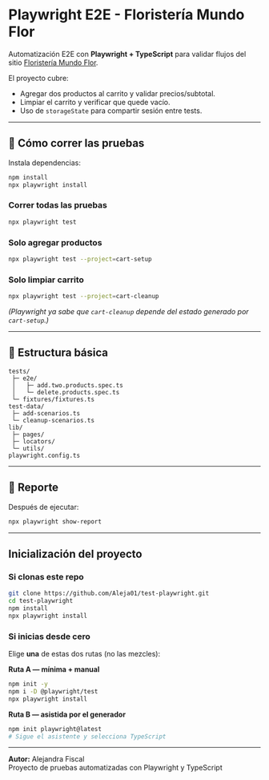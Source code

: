 #  Playwright E2E - Floristería Mundo Flor

Automatización E2E con **Playwright + TypeScript** para validar flujos del sitio [Floristería Mundo Flor](https://www.floristeriamundoflor.com/).

El proyecto cubre:
- Agregar dos productos al carrito y validar precios/subtotal.
- Limpiar el carrito y verificar que quede vacío.
- Uso de `storageState` para compartir sesión entre tests.

---

## 🚀 Cómo correr las pruebas

Instala dependencias:
```bash
npm install
npx playwright install
```

### Correr todas las pruebas
```bash
npx playwright test
```

### Solo agregar productos
```bash
npx playwright test --project=cart-setup
```

### Solo limpiar carrito
```bash
npx playwright test --project=cart-cleanup
```

*(Playwright ya sabe que `cart-cleanup` depende del estado generado por `cart-setup`.)*

---

## 🧩 Estructura básica

```
tests/
 ├─ e2e/
 │   ├─ add.two.products.spec.ts
 │   └─ delete.products.spec.ts
 └─ fixtures/fixtures.ts
test-data/
 ├─ add-scenarios.ts
 └─ cleanup-scenarios.ts
lib/
 ├─ pages/
 ├─ locators/
 └─ utils/
playwright.config.ts
```

---

## 📸 Reporte

Después de ejecutar:
```bash
npx playwright show-report
```

---
## Inicialización del proyecto

### Si **clonas** este repo
```bash
git clone https://github.com/Aleja01/test-playwright.git
cd test-playwright
npm install
npx playwright install
```

### Si **inicias desde cero**
Elige **una** de estas dos rutas (no las mezcles):

**Ruta A — mínima + manual**
```bash
npm init -y
npm i -D @playwright/test
npx playwright install
```

**Ruta B — asistida por el generador**
```bash
npm init playwright@latest
# Sigue el asistente y selecciona TypeScript
```

---

**Autor:** Alejandra Fiscal  
Proyecto de pruebas automatizadas con Playwright y TypeScript 
